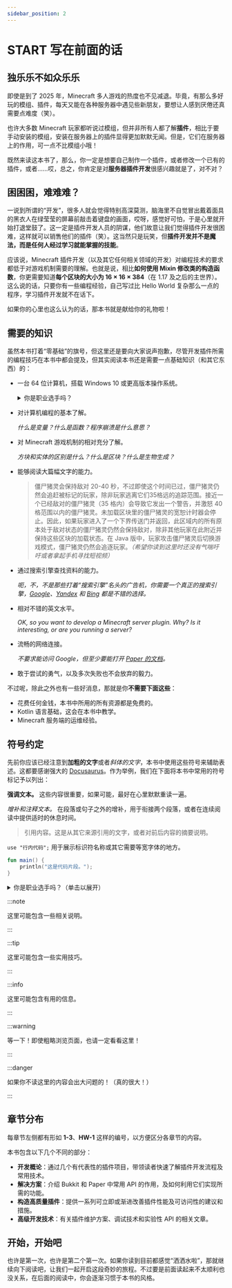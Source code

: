 ```yaml
---
sidebar_position: 2
---
```


# START 写在前面的话

## 独乐乐不如众乐乐

即使是到了 2025 年，Minecraft 多人游戏的热度也不见减退。毕竟，有那么多好玩的模组、插件，每天又能在各种服务器中遇见些新朋友，要想让人感到厌倦还真需要点难度（笑）。

也许大多数 Minecraft 玩家都听说过模组，但并非所有人都了解**插件**，相比于要手动安装的模组，安装在服务器上的插件显得更加默默无闻。但是，它们在服务器上的作用，可一点不比模组小哦！

既然来读这本书了，那么，你一定是想要自己制作一个插件，或者修改一个已有的插件，或者……哎，总之，你肯定是对**服务器插件开发**很感兴趣就是了，对不对？

## 困困困，难难难？

一说到所谓的“开发”，很多人就会觉得特别高深莫测，脑海里不自觉冒出戴着面具的黑衣人在绿莹莹的屏幕前敲击着键盘的画面，哎呀，感觉好可怕，于是心里就开始打退堂鼓了。这一定是插件开发人员的阴谋，他们故意让我们觉得插件开发很困难，这样就可以销售他们的插件（笑）。这当然只是玩笑，但**插件开发并不是魔法，而是任何人经过学习就能掌握的技能**。

应该说，Minecraft 插件开发（以及其它任何相关领域的开发）对编程技术的要求都低于对游戏机制需要的理解。也就是说，相比**如何使用 Mixin 修改类的构造函数**，你更需要知道**每个区块的大小为 16 × 16 × 384**（在 1.17 及之后的主世界）。这么说的话，只要你有一些编程经验，自己写过比 Hello World 复杂那么一点的程序，学习插件开发就不在话下。

如果你的心里也这么认为的话，那本书就是献给你的礼物啦！

## 需要的知识

虽然本书打着“零基础”的旗号，但这里还是要向大家说声抱歉，尽管开发插件所需的编程技巧在本书中都会提及，但其实阅读本书还是需要一点基础知识（和其它东西）的：

- 一台 64 位计算机，搭载 Windows 10 或更高版本操作系统。

  <details>
  <summary>你是职业选手吗？</summary>
  
  有经验的读者也可以使用 macOS 和 GNU/Linux 等操作系统，在继续前请务必检查 JDK 和你的操作系统之兼容性。

  </details>

- 对计算机编程的基本了解。

  *什么是变量？什么是函数？程序崩溃是什么意思？*

- 对 Minecraft 游戏机制的相对充分了解。

  *方块和实体的区别是什么？什么是区块？什么是生物生成？*

- 能够阅读大篇幅文字的能力。

  > 僵尸猪灵会保持敌对 20-40 秒，不过即使这个时间已过，僵尸猪灵仍然会追赶被标记的玩家，除非玩家逃离它们35格远的追踪范围。接近一个已经敌对的僵尸猪灵（35 格内）会导致它发出一个警告，并激怒 40 格范围以内的僵尸猪灵。未加载区块里的僵尸猪灵的宽恕计时器会停止。因此，如果玩家进入了一个下界传送门并返回，此区域内的所有原本处于敌对状态的僵尸猪灵仍然会保持敌对，除非其他玩家在此附近并保持这些区块的加载状态。在 Java 版中，玩家攻击僵尸猪灵后切换游戏模式，僵尸猪灵仍然会追逐玩家。_（希望你读到这里时还没有气喘吁吁或者拿起手机寻找短视频）_

- 通过搜索引擎查找资料的能力。

  *呃，不，不是那些打着“搜索引擎”名头的广告机，你需要一个真正的搜索引擎，[Google](https://google.com)、[Yandex](https://yandex.com) 和 [Bing](https://www.bing.com) 都是不错的选择。*

- 相对不错的英文水平。

  *OK, so you want to develop a Minecraft server plugin. Why? Is it interesting, or are you running a server?*

- 流畅的网络连接。

  *不要求能访问 Google，但至少要能打开 [Paper 的文档](https://jd.papermc.io/paper/1.21.4/)。*

- 敢于尝试的勇气，以及多次失败也不会放弃的毅力。

不过呢，除此之外也有一些好消息，那就是你**不需要下面这些**：

- 花费任何金钱，本书中所用的所有资源都是免费的。
- Kotlin 语言基础，这会在本书中教学。
- Minecraft 服务端的运维经验。

## 符号约定

先前你应该已经注意到**加粗的文字**或者*斜体的文字*，本书中使用这些符号来辅助表述。这都要感谢强大的 [Docusaurus](https://docusaurus.io)。作为举例，我们在下面将本书中常用的符号标记予以列出：

**强调文本。** 这些内容很重要，如果可能，最好在心里默默重读一遍。

*增补和注释文本。* 在段落或句子之外的增补，用于衔接两个段落，或者在连续阅读中提供适时的休息时间。

> 引用内容。这是从其它来源引用的文字，或者对前后内容的摘要说明。

`use "行内代码";` 用于展示标识符名称或其它需要等宽字体的地方。

```kotlin
fun main() {
    println("这是代码片段。");
}
```

<details>
<summary>你是职业选手吗？（单击以展开）</summary>

为有一定经验的读者提供的进阶内容，默认是折叠的，单击可以展开。

</details>

:::note

这里可能包含一些相关说明。

:::

:::tip

这里可能包含一些实用技巧。

:::

:::info

这里可能包含有用的信息。

:::

:::warning

等一下！即使粗略浏览页面，也请一定看看这里！

:::

:::danger

如果你不读这里的内容会出大问题的！（真的很大！）

:::

## 章节分布

每章节左侧都有形如 **1-3**、**HW-1** 这样的编号，以方便区分各章节的内容。

本书包含以下几个不同的部分：

- **开发概论**：通过几个有代表性的插件项目，带领读者快速了解插件开发流程及常用技术。
- **解决方案**：介绍 Bukkit 和 Paper 中常用 API 的作用，及如何利用它们实现所需的功能。
- **构造高质量插件**：提供一系列可立即或渐进改善插件性能及可访问性的建议和措施。
- **高级开发技术**：有关插件维护方案、调试技术和实验性 API 的相关文章。

## 开始，开始吧

也许是第一次，也许是第二个第一次。如果你读到目前都感觉“洒洒水啦”，那就继续向下阅读吧，让我们一起开启这段奇妙的旅程。不过要是前面读起来不太顺利也没关系，在后面的阅读中，你会逐渐习惯于本书的风格。